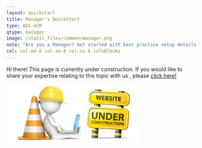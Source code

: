```yaml
---
layout: quickstart
title: Manager's QuickStart
type: AES-GCM
qtype: manager
image: /static_files/common/manager.png
note: "Are you a Manager? Get started with best practice setup details above."
col: col-md-8 col-sm-8 col-xs-8 infoBlocks
---
```


Hi there! This page is currently under construction. If you would like to share your expertise relating to this topic with us , please <a href="CONTRIBUTING-template.md">click here!</a>

<img src="/static_files/common/under_construction.jpg" style="width:70%;height:70%;" alt="under construction image">

